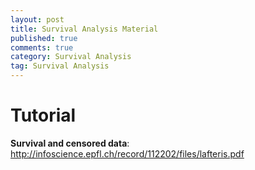 ```yaml
---
layout: post
title: Survival Analysis Material
published: true
comments: true
category: Survival Analysis
tag: Survival Analysis
---
```



# Tutorial

**Survival and censored data**: http://infoscience.epfl.ch/record/112202/files/lafteris.pdf

